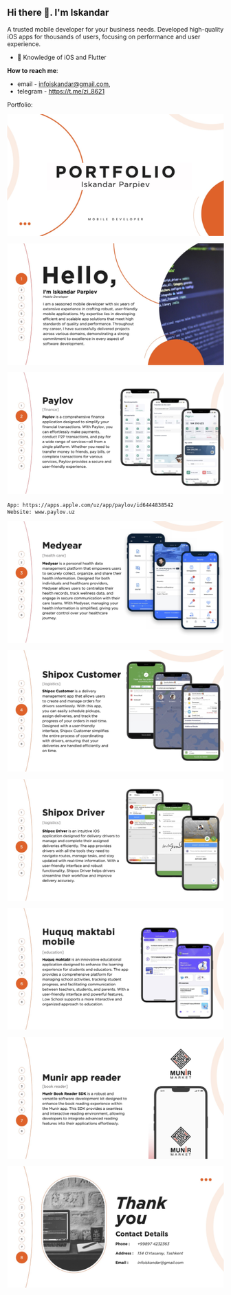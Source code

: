 ## Hi there 👋. I'm Iskandar


A trusted mobile developer for your business needs.
Developed high-quality iOS apps for thousands of users, focusing on performance and user experience.

- 🌱 Knowledge of iOS and Flutter 

**How to reach me**:
- email - infoiskandar@gmail.com,
- telegram - https://t.me/zi_8621

Portfolio:

![About](https://raw.githubusercontent.com/indama/indama/refs/heads/main/1.jpg)


![About](https://raw.githubusercontent.com/indama/indama/refs/heads/main/2.jpg)


![About](https://raw.githubusercontent.com/indama/indama/refs/heads/main/3.jpg)

	App: https://apps.apple.com/uz/app/paylov/id6444838542
	Website: www.paylov.uz
	

![About](https://raw.githubusercontent.com/indama/indama/refs/heads/main/4.jpg)


![About](https://raw.githubusercontent.com/indama/indama/refs/heads/main/5.jpg)


![About](https://raw.githubusercontent.com/indama/indama/refs/heads/main/6.jpg)


![About](https://raw.githubusercontent.com/indama/indama/refs/heads/main/7.jpg)


![About](https://raw.githubusercontent.com/indama/indama/refs/heads/main/8.jpg)


![About](https://raw.githubusercontent.com/indama/indama/refs/heads/main/9.jpg)